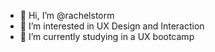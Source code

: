 - 👋 Hi, I’m @rachelstorm
- 👀 I’m interested in UX Design and Interaction 
- 🌱 I’m currently studying in a UX bootcamp

<!---
rachelstorm/rachelstorm is a ✨ special ✨ repository because its `README.md` (this file) appears on your GitHub profile.
You can click the Preview link to take a look at your changes.
--->
